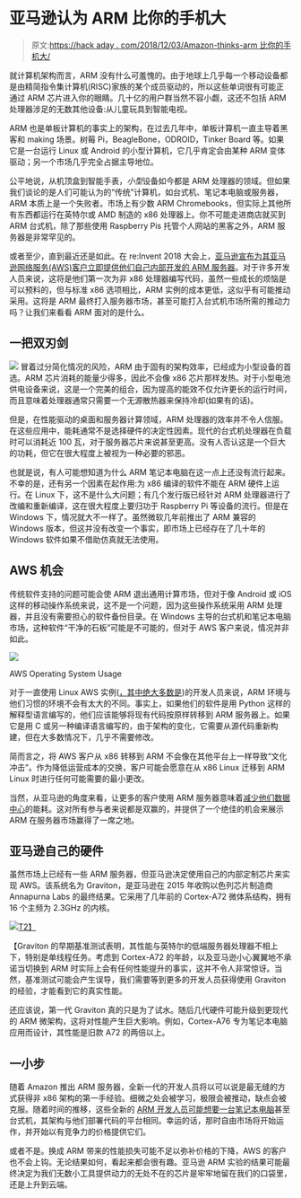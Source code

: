 # 亚马逊认为 ARM 比你的手机大

> 原文:[https://hack aday . com/2018/12/03/Amazon-thinks-arm 比你的手机大/](https://hackaday.com/2018/12/03/amazon-thinks-arm-is-bigger-than-your-phone/)

就计算机架构而言，ARM 没有什么可羞愧的。由于地球上几乎每一个移动设备都是由精简指令集计算机(RISC)家族的某个成员驱动的，所以这些单词很有可能正通过 ARM 芯片进入你的眼睛。几十亿的用户群当然不容小觑，这还不包括 ARM 处理器涉足的无数其他设备:从儿童玩具到智能电视。

ARM 也是单板计算机的事实上的架构，在过去几年中，单板计算机一直主导着黑客和 making 场景。树莓 Pi，BeagleBone，ODROID，Tinker Board 等。如果它是一台运行 Linux 或 Android 的小型计算机，它几乎肯定会由某种 ARM 变体驱动；另一个市场几乎完全占据主导地位。

公平地说，从机顶盒到智能手表，*小型*设备如今都是 ARM 处理器的领域。但如果我们谈论的是人们可能认为的“传统”计算机，如台式机、笔记本电脑或服务器，ARM 本质上是一个失败者。市场上有少数 ARM Chromebooks，但实际上其他所有东西都运行在英特尔或 AMD 制造的 x86 处理器上。你不可能走进商店就买到 ARM 台式机，除了那些使用 Raspberry Pis 托管个人网站的黑客之外，ARM 服务器是非常罕见的。

或者至少，直到最近还是如此。在 re:Invent 2018 大会上，[亚马逊宣布为其亚马逊网络服务(AWS)客户立即提供他们自己内部开发的 ARM 服务器](https://aws.amazon.com/blogs/aws/new-ec2-instances-a1-powered-by-arm-based-aws-graviton-processors/)。对于许多开发人员来说，这将是他们第一次为非 x86 处理器编写代码，虽然一些成长的烦恼是可以预料的，但与标准 x86 选项相比，ARM 实例的成本更低，这似乎有可能推动采用。这将是 ARM 最终打入服务器市场，甚至可能打入台式机市场所需的推动力吗？让我们来看看 ARM 面对的是什么。

## 一把双刃剑

[![](../Images/56dd78ef80c3f30ca1f6551c996a640e.png)](https://hackaday.com/wp-content/uploads/2018/04/raspberrypi3b.jpg) 冒着过分简化情况的风险，ARM 由于固有的架构效率，已经成为小型设备的首选。ARM 芯片消耗的能量少得多，因此不会像 x86 芯片那样发热。对于小型电池供电设备来说，这是一个完美的组合，因为提高的能效不仅允许更长的运行时间，而且意味着处理器通常只需要一个无源散热器来保持冷却(如果有的话)。

但是，在性能驱动的桌面和服务器计算领域，ARM 处理器的效率并不令人信服。在这些应用中，能耗通常不是选择硬件的决定性因素。现代的台式机处理器在负载时可以消耗近 100 瓦，对于服务器芯片来说甚至更高。没有人否认这是一个巨大的功耗，但它在很大程度上被视为一种必要的邪恶。

也就是说，有人可能想知道为什么 ARM 笔记本电脑在这一点上还没有流行起来。不幸的是，还有另一个因素在起作用:为 x86 编译的软件不能在 ARM 硬件上运行。在 Linux 下，这不是什么大问题；有几个发行版已经针对 ARM 处理器进行了改编和重新编译，这在很大程度上要归功于 Raspberry Pi 等设备的流行。但是在 Windows 下，情况就大不一样了。虽然微软几年前推出了 ARM 兼容的 Windows 版本，但这并没有改变一个事实，即市场上已经存在了几十年的 Windows 软件如果不借助仿真就无法使用。

## AWS 机会

传统软件支持的问题可能会使 ARM 退出通用计算市场，但对于像 Android 或 iOS 这样的移动操作系统来说，这不是一个问题，因为这些操作系统采用 ARM 处理器，并且没有需要担心的软件备份目录。在 Windows 主导的台式机和笔记本电脑市场，这种软件“干净的石板”可能是不可能的，但对于 AWS 客户来说，情况并非如此。

[![](../Images/0038f45cf9a6e2823141776237c56f79.png)](https://hackaday.com/wp-content/uploads/2018/11/amazonarm_platforms.png)

AWS Operating System Usage

对于一直使用 Linux AWS 实例([，其中绝大多数是](https://thecloudmarket.com/stats#by_platform))的开发人员来说，ARM 环境与他们习惯的环境不会有太大的不同。事实上，如果他们的软件是用 Python 这样的解释型语言编写的，他们应该能够将现有代码按原样转移到 ARM 服务器上。如果它是用 C 或另一种编译语言编写的，由于架构的变化，它需要从源代码重新构建，但在大多数情况下，几乎不需要修改。

简而言之，将 AWS 客户从 x86 转移到 ARM 不会像在其他平台上一样导致“文化冲击”。作为降低运营成本的交换，客户可能会愿意在从 x86 Linux 迁移到 ARM Linux 时进行任何可能需要的最小更改。

当然，从亚马逊的角度来看，让更多的客户使用 ARM 服务器意味着[减少他们数据中心](https://hackaday.com/2012/07/09/pedal-powered-32-core-arm-linux-server/)的能耗。这对所有参与者来说都是双赢的，并提供了一个绝佳的机会来展示 ARM 在服务器市场赢得了一席之地。

## 亚马逊自己的硬件

虽然市场上已经有一些 ARM 服务器，但亚马逊决定使用自己的内部定制芯片来实现 AWS。该系统名为 Graviton，是亚马逊在 2015 年收购以色列芯片制造商 Annapurna Labs 的最终结果。它采用了几年前的 Cortex-A72 微体系结构，拥有 16 个主频为 2.3GHz 的内核。

[![](../Images/400991caf84b5d2075fe007cad18e195.png)T2】](https://hackaday.com/wp-content/uploads/2018/11/amazonarm_a72.jpg)

【Graviton 的早期基准测试表明，其性能与英特尔的低端服务器处理器不相上下，特别是单线程任务。考虑到 Cortex-A72 的年龄，以及亚马逊小心翼翼地不承诺当切换到 ARM 时实际上会有任何性能提升的事实，这并不令人非常惊讶。当然，基准测试可能会产生误导，我们需要等到更多的开发人员获得使用 Graviton 的经验，才能看到它的真实性能。

还应该说，第一代 Graviton 真的只是为了试水。随后几代硬件可能升级到更现代的 ARM 微架构，这将对性能产生巨大影响。例如，Cortex-A76 专为笔记本电脑应用而设计，其性能是旧款 A72 的两倍以上。

## 一小步

随着 Amazon 推出 ARM 服务器，全新一代的开发人员将以可以说是最无缝的方式获得非 x86 架构的第一手经验。细微之处会被学习，极限会被推动，缺点会被克服。随着时间的推移，这些全新的 [ARM 开发人员可能想要一台笔记本电脑](https://hackaday.com/2017/02/05/olimex-announces-their-open-source-laptop/)甚至台式机，其架构与他们部署代码的平台相同。幸运的话，那时自由市场将开始运作，并开始以有竞争力的价格提供它们。

或者不是。换成 ARM 带来的性能损失可能不足以弥补价格的下降，AWS 的客户也不会上钩。无论结果如何，看起来都会很有趣。亚马逊 ARM 实验的结果可能最终决定为我们无数小工具提供动力的无处不在的芯片是牢牢地留在我们的口袋里，还是上升到云端。